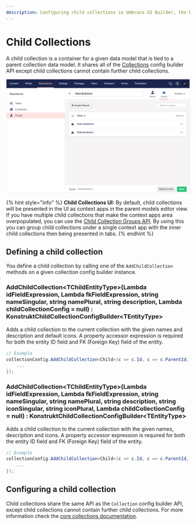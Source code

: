 ```yaml
---
description: Configuring child collections in Umbraco UI Builder, the backoffice UI builder for Umbraco.
---
```


# Child Collections

A child collection is a container for a given data model that is tied to a parent collection data model. It shares all of the [Collections](the-basics.md) config builder API except child collections cannot contain further child collections.

![Child Collections](../images/child_collections.png)

{% hint style="info" %}
**Child Collections UI:** By default, child collections will be presented in the UI as context apps in the parent models editor view. If you have multiple child collections that make the context apps area overpopulated, you can use the [Child Collection Groups API](child-collection-groups.md). By using this you can group child collections under a single context app with the inner child collections then being presented in tabs.
{% endhint %}

## Defining a child collection

You define a child collection by calling one of the `AddChildCollection` methods on a given collection config builder instance.

### **AddChildCollection&lt;TChildEntityType&gt;(Lambda idFieldExpression, Lambda fkFieldExpression, string nameSingular, string namePlural, string description, Lambda childCollectionConfig = null) : KonstruktChildCollectionConfigBuilder&lt;TEntityType&gt;**

Adds a child collection to the current collection with the given names and description and default icons. A property accessor expression is required for both the entity ID field and FK (Foreign Key) field of the entity.

```csharp
// Example
collectionConfig.AddChildCollection<Child>(c => c.Id, c => c.ParentId, "Child", "Children", "A collection of children", childCollectionConfig => {
    ...
});
```

### **AddChildCollection&lt;TChildEntityType&gt;(Lambda idFieldExpression, Lambda fkFieldExpression, string nameSingular, string namePlural, string description, string iconSingular, string iconPlural, Lambda childCollectionConfig = null) : KonstruktChildCollectionConfigBuilder&lt;TEntityType&gt;**

Adds a child collection to the current collection with the given names, description and icons. A property accessor expression is required for both the entity ID field and FK (Foreign Key) field of the entity.

```csharp
// Example
collectionConfig.AddChildCollection<Child>(c => c.Id, c => c.ParentId, "Child", "Children", "A collection of children", "icon-umb-users", "icon-umb-users", childCollectionConfig => {
    ...
});
```

## Configuring a child collection

Child collections share the same API as the `Collection` config builder API, except child collections cannot contain further child collections. For more information check the [core collections documentation](the-basics.md).
